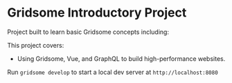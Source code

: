 # Gridsome Introductory Project

Project built to learn basic Gridsome concepts including:  

This project covers:
- Using Gridsome, Vue, and GraphQL to build high-performance websites.


Run `gridsome develop` to start a local dev server at `http://localhost:8080`

